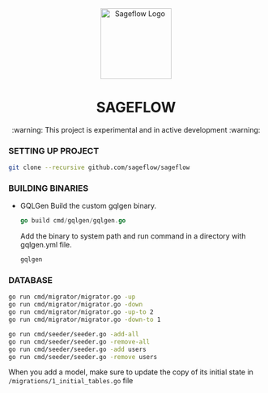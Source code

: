 <div align="center">
    <a href="#" target="_blank">
        <img src="https://raw.githubusercontent.com/sageflow/sageflow/main/media/logo.png" alt="Sageflow Logo" width="140" height="140"></img>
    </a>
</div>

<h1 align="center">SAGEFLOW</h1>

<p align="center">
:warning:  This project is experimental and in active development  :warning:
</p>

### SETTING UP PROJECT

```sh
git clone --recursive github.com/sageflow/sageflow
```

### BUILDING BINARIES

- GQLGen
  Build the custom gqlgen binary.

  ```go
  go build cmd/gqlgen/gqlgen.go
  ```

  Add the binary to system path and run command in a directory with gqlgen.yml file.

  ```sh
  gqlgen
  ```

### DATABASE

```sh
go run cmd/migrator/migrator.go -up
go run cmd/migrator/migrator.go -down
go run cmd/migrator/migrator.go -up-to 2
go run cmd/migrator/migrator.go -down-to 1
```

```sh
go run cmd/seeder/seeder.go -add-all
go run cmd/seeder/seeder.go -remove-all
go run cmd/seeder/seeder.go -add users
go run cmd/seeder/seeder.go -remove users
```

When you add a model, make sure to update the copy of its initial state in `/migrations/1_initial_tables.go` file
